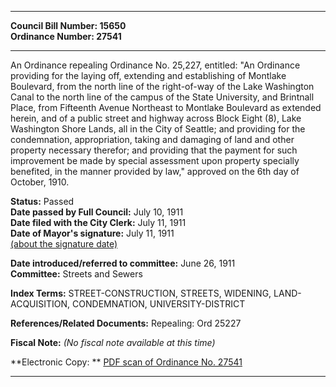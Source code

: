 * * * * *  
  
**Council Bill Number: [](#h0)[](#h2)15650**   
**Ordinance Number: 27541**  
  
* * * * *  
  
An Ordinance repealing Ordinance No. 25,227, entitled: "An Ordinance providing for the laying off, extending and establishing of Montlake Boulevard, from the north line of the right-of-way of the Lake Washington Canal to the north line of the campus of the State University, and Brintnall Place, from Fifteenth Avenue Northeast to Montlake Boulevard as extended herein, and of a public street and highway across Block Eight (8), Lake Washington Shore Lands, all in the City of Seattle; and providing for the condemnation, appropriation, taking and damaging of land and other property necessary therefor; and providing that the payment for such improvement be made by special assessment upon property specially benefited, in the manner provided by law," approved on the 6th day of October, 1910.  
  
**Status:** Passed   
**Date passed by Full Council:** July 10, 1911   
**Date filed with the City Clerk:** July 11, 1911   
**Date of Mayor's signature:** July 11, 1911   
[(about the signature date)](/~public/approvaldate.htm)   
  
  
**Date introduced/referred to committee:** June 26, 1911   
**Committee:** Streets and Sewers   
  
**Index Terms:** STREET-CONSTRUCTION, STREETS, WIDENING, LAND-ACQUISITION, CONDEMNATION, UNIVERSITY-DISTRICT  
  
**References/Related Documents:** Repealing: Ord 25227  
  
**Fiscal Note:** *(No fiscal note available at this time)*  
  
**Electronic Copy: ** [PDF scan of Ordinance No. 27541](/~archives/Ordinances/Ord_27541.pdf)  
  
* * * * *  
